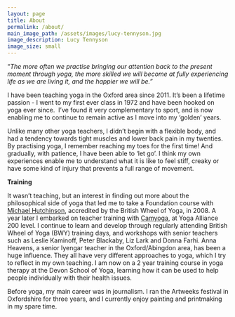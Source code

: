 ```yaml
---
layout: page
title: About
permalink: /about/
main_image_path: /assets/images/lucy-tennyson.jpg
image_description: Lucy Tennyson
image_size: small
---
```


“*The more often we practise bringing our attention back to the present moment through yoga, the more skilled we will become at fully experiencing life as we are living it, and the happier we will be.”*

I have been teaching yoga in the Oxford area since 2011. It’s been a lifetime passion - I went to my first ever class in 1972 and have been hooked on yoga ever since.&nbsp; I’ve found it very complementary to sport, and is now enabling me to continue to remain active as I move into my ‘golden’ years.

Unlike many other yoga teachers, I didn’t begin with a flexible body, and had a tendency towards tight muscles and lower back pain in my twenties. By practising yoga, I remember reaching my toes for the first time! And gradually, with patience, I have been able to ‘let go’. I think my own experiences enable me to understand what it is like to feel stiff, creaky or have some kind of injury that prevents a full range of movement.

**Training**

It wasn’t teaching, but an interest in finding out more about the philosophical side of yoga that led me to take a Foundation course with [Michael Hutchinson](http://www.twobirdsyoga.com/), accredited by the British Wheel of Yoga, in 2008. A year later I embarked on teacher training with [Camyoga](http://www.camyoga.co.uk/), at Yoga Alliance 200 level. I continue to learn and develop through regularly attending British Wheel of Yoga (BWY) training days, and workshops with senior teachers such as Leslie Kaminoff, Peter Blackaby, Liz Lark and Donna Farhi. Anna Heavens, a senior Iyengar teacher in the Oxford/Abingdon area, has been a huge influence. They all have very different approaches to yoga, which I try to reflect in my own teaching. I am now on a 2 year training course in yoga therapy at the Devon School of Yoga, learning how it can be used to help people individually with their health issues.

Before yoga, my main career was in journalism. I ran the Artweeks festival in Oxfordshire for three years, and I currently enjoy painting and printmaking in my spare time.